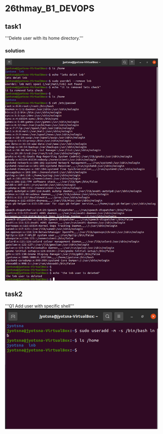 # 26thmay_B1_DEVOPS
## task1
'''Delete user with its home directory.'''
### solution 
<img src="day5-t1.png">
<img src="day5-t1(2).png">


## task2
'''Q1 Add user with specific shell'''
<img src="Task2-(1).png">
